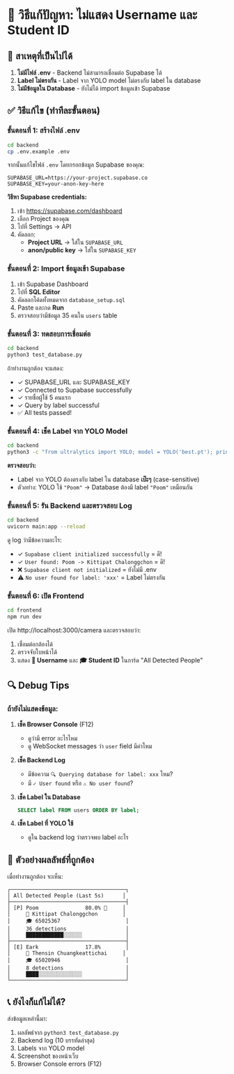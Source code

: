# 🔧 วิธีแก้ปัญหา: ไม่แสดง Username และ Student ID

## 🎯 สาเหตุที่เป็นไปได้

1. **ไม่มีไฟล์ .env** - Backend ไม่สามารถเชื่อมต่อ Supabase ได้
2. **Label ไม่ตรงกัน** - Label จาก YOLO model ไม่ตรงกับ label ใน database
3. **ไม่มีข้อมูลใน Database** - ยังไม่ได้ import ข้อมูลเข้า Supabase

## ✅ วิธีแก้ไข (ทำทีละขั้นตอน)

### ขั้นตอนที่ 1: สร้างไฟล์ .env

```bash
cd backend
cp .env.example .env
```

จากนั้นแก้ไขไฟล์ `.env` โดยกรอกข้อมูล Supabase ของคุณ:

```env
SUPABASE_URL=https://your-project.supabase.co
SUPABASE_KEY=your-anon-key-here
```

**วิธีหา Supabase credentials:**
1. เข้า https://supabase.com/dashboard
2. เลือก Project ของคุณ
3. ไปที่ Settings → API
4. คัดลอก:
   - **Project URL** → ใส่ใน `SUPABASE_URL`
   - **anon/public key** → ใส่ใน `SUPABASE_KEY`

### ขั้นตอนที่ 2: Import ข้อมูลเข้า Supabase

1. เข้า Supabase Dashboard
2. ไปที่ **SQL Editor**
3. คัดลอกโค้ดทั้งหมดจาก `database_setup.sql`
4. Paste และกด **Run**
5. ตรวจสอบว่ามีข้อมูล 35 คนใน `users` table

### ขั้นตอนที่ 3: ทดสอบการเชื่อมต่อ

```bash
cd backend
python3 test_database.py
```

ถ้าทำงานถูกต้อง จะแสดง:
- ✓ SUPABASE_URL และ SUPABASE_KEY
- ✓ Connected to Supabase successfully
- ✓ รายชื่อผู้ใช้ 5 คนแรก
- ✓ Query by label successful
- ✅ All tests passed!

### ขั้นตอนที่ 4: เช็ค Label จาก YOLO Model

```bash
cd backend
python3 -c "from ultralytics import YOLO; model = YOLO('best.pt'); print('Labels:', list(model.names.values()))"
```

**ตรวจสอบว่า:**
- Label จาก YOLO ต้องตรงกับ label ใน database **เป๊ะๆ** (case-sensitive)
- ตัวอย่าง: YOLO ใช้ `"Poom"` → Database ต้องมี label `"Poom"` เหมือนกัน

### ขั้นตอนที่ 5: รัน Backend และตรวจสอบ Log

```bash
cd backend
uvicorn main:app --reload
```

ดู log ว่ามีข้อความอะไร:
- ✓ `Supabase client initialized successfully` = ดี!
- ✓ `User found: Poom -> Kittipat Chalonggchon` = ดี!
- ❌ `Supabase client not initialized` = ยังไม่มี .env
- ⚠️ `No user found for label: 'xxx'` = Label ไม่ตรงกัน

### ขั้นตอนที่ 6: เปิด Frontend

```bash
cd frontend
npm run dev
```

เปิด http://localhost:3000/camera และตรวจสอบว่า:
1. เชื่อมต่อกล้องได้
2. ตรวจจับใบหน้าได้
3. แสดง **👤 Username** และ **🎓 Student ID** ในการ์ด "All Detected People"

## 🔍 Debug Tips

### ถ้ายังไม่แสดงข้อมูล:

1. **เช็ค Browser Console** (F12)
   - ดูว่ามี error อะไรไหม
   - ดู WebSocket messages ว่า `user` field มีค่าไหม

2. **เช็ค Backend Log**
   - มีข้อความ `🔍 Querying database for label: xxx` ไหม?
   - มี `✓ User found` หรือ `⚠ No user found`?

3. **เช็ค Label ใน Database**
   ```sql
   SELECT label FROM users ORDER BY label;
   ```
   
4. **เช็ค Label ที่ YOLO ใช้**
   - ดูใน backend log ว่าตรวจพบ label อะไร

## 🎨 ตัวอย่างผลลัพธ์ที่ถูกต้อง

เมื่อทำงานถูกต้อง จะเห็น:

```
┌─────────────────────────────────────┐
│ All Detected People (Last 5s)      │
├─────────────────────────────────────┤
│ [P] Poom               80.0% 👑     │
│     👤 Kittipat Chalonggchon        │
│     🎓 65025367                     │
│     36 detections                   │
│     ████████████░░░░░░              │
├─────────────────────────────────────┤
│ [E] Eark               17.8%        │
│     👤 Thensin Chuangkeattichai     │
│     🎓 65020946                     │
│     8 detections                    │
│     ████░░░░░░░░░░░░░░              │
└─────────────────────────────────────┘
```

## 📞 ยังไงก็แก้ไม่ได้?

ส่งข้อมูลเหล่านี้มา:

1. ผลลัพธ์จาก `python3 test_database.py`
2. Backend log (10 บรรทัดล่าสุด)
3. Labels จาก YOLO model
4. Screenshot ของหน้าเว็บ
5. Browser Console errors (F12)
